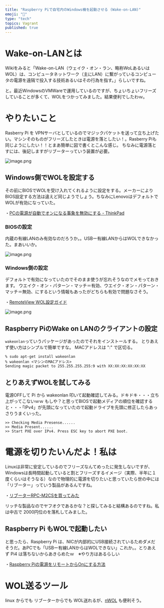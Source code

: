 ```yaml
---
title: "Raspberry Piで自宅内のWindows機を起動させる (Wake-on-LAN)"
emoji: "📝"
type: "tech"
topics: Vagrant
published: true
---
```


# Wake-on-LANとは
Wikiをみると「Wake-on-LAN（ウェイク・オン・ラン、略称WoLあるいはWOL）は、コンピュータネットワーク（主にLAN）に繋がっているコンピュータの電源を遠隔で投入する技術あるいはその行為を指す。」らしいですね。

と。最近WindowsのVMWareで運用しているのですが、ちょいちょいフリーズしていることが多くて、WOLをつかってみました。結果便利でしたわｗ。

# やりたいこと
Rasberry Pi を VPNサーバとしているのでマジックパケットを送って立ち上げたい。マシンそのものがフリーズしたときは電源を落としたい！。Rasberry Piも同じようにしたい！！とまあ簡単に図で書くとこんな感じ。
ちなみに電源落とすには、後記しますがリブーターっていう装置が必要。

![image.png](https://qiita-image-store.s3.ap-northeast-1.amazonaws.com/0/44540/8e5aef1e-0c94-55ea-75f2-edbcf4b69207.png)



## Windows側でWOLを設定する
その前にBIOSでWOLを受け入れてくれるように設定をする。メーカーによりBIOS設定する方法は違えど同じようでしょう。ちなみにLenovoはデフォルトでWOLが有効になっていた。

・[PCの電源が自動でオンになる事象を無効にする - ThinkPad](https://support.lenovo.com/hn/ja/solutions/ht105352)

### BIOSの設定
内蔵の有線LANのみ有効なのだろうか。。USBー有線LANからはWOLできなかった。まあいいか。

![image.png](https://qiita-image-store.s3.ap-northeast-1.amazonaws.com/0/44540/e3e99f3b-d2b6-0867-da49-dd7b0da5c19c.png)

### Windows側の設定
デフォルトで有効になっていたのでそのまま使うが忘れそうなのでメモっておきます。
ウエイク・オン・パターン・マッチ＝有効、ウエイク・オン・パターン・マッチ＝無効、にするという情報もあったがどちらも有効で問題なさそう。

・[RemoteView WOL設定ガイド](https://files.rsupport.com/jp/remotewol/documents/user-guides/remotewol-configuration-userguide-jp.pdf)

![image.png](https://qiita-image-store.s3.ap-northeast-1.amazonaws.com/0/44540/96fec7e9-6279-6444-8aca-76b32ed5138c.png)

## Raspberry PiのWake on LANのクライアントの設定
``wakeonlan``っていうパッケージがあったのでそれをインストールする。
とりあえず使い方はシンプルで簡単ですな。 MACアドレスは ":" で区切る。

```text
% sudo apt-get install wakeonlan
% wakeonlan <マシンのMACアドレス>
Sending magic packet to 255.255.255.255:9 with XX:XX:XX:XX:XX:XX
```
## とりあえずWOLを試してみる
電源OFFして Pi から wakeonlan 叩いて起動確認してみる。ドキドキ・・・立ち上がってこないｗｗ
もしや？と思ってBIOSで起動メディアの順位を確認すると・・・「IPv4」が先頭になっていたので起動ドライブを先頭に修正したらあっさりうまくいった。

```text
>> Checking Media Presense......
>> Media Present......
>> Start PXE over IPv4. Press ESC key to abort PXE boot.
```

# 電源を切りたいんだよ！私は
Linuxは非常に安定しているのでフリーズなんてめったに発生しないですが、Windowsは長時間起動していると割とフリーズするイメージ（実際、半年に１度くらいはそうなる）なので物理的に電源を切りたいと思っていたら世の中には「リブーター」っていう製品があるんですね。

・[リブーターRPC-M2CSを買ってみた](https://d44.jp/?p=2568)

リッチな製品なのでヤフオクであるかな？と探してみると結構あるのですね。私は中古で 2000円位のを落札してみました。

## Raspberry Pi もWOLで起動したい
と思ったら、Raspberry Pi は、NICが内部的にUSB接続されているためダメだそうだ。あPCでも「USBー有線LANからはWOLできない」これか。。とりあえず Pi4 は落ちないからあきらめたｗ　※やり方はあるらしい

・[Raspberry Piの電源をリモートからOnにする方法](https://loneb.net/archives/2366)

# WOL送るツール
linux からでも リブーターからでも WOL送れるが、[nWOL](https://n-archives.net/software/nwol/) も便利そう。
